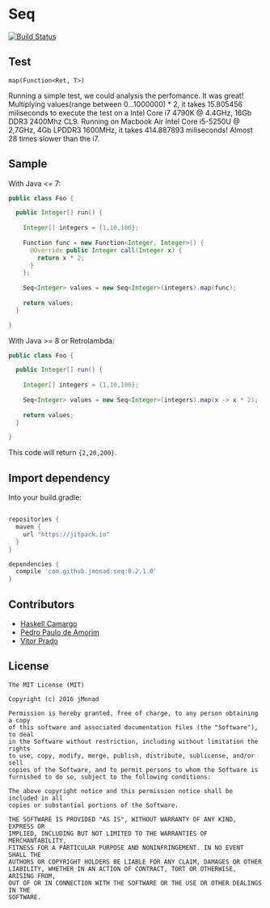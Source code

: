 # Seq

[![Build Status](https://travis-ci.org/jmonad/seq.svg?branch=master)](https://travis-ci.org/jmonad/seq)

Test
----

`map(Function<Ret, T>)`

Running a simple test, we could analysis the perfomance. It was great! Multiplying values(range between 0...1000000) * 2, it takes 15.805456 miliseconds to execute the test on a Intel Core i7 4790K @ 4.4GHz, 16Gb DDR3 2400Mhz CL9. Running on Macbook Air Intel Core i5-5250U @ 2,7GHz, 4Gb LPDDR3 1600MHz, it takes 414.887893 miliseconds! Almost 28 times slower than the i7.

Sample
------

With Java <= 7:

```java
public class Foo {

  public Integer[] run() {
    
    Integer[] integers = {1,10,100};
    
    Function func = new Function<Integer, Integer>() {
      @Override public Integer call(Integer x) {
        return x * 2;
      }
    };
    
    Seq<Integer> values = new Seq<Integer>(integers).map(func);
    
    return values;
  }

}
```

With Java >= 8 or Retrolambda:

```java
public class Foo {

  public Integer[] run() {
    
    Integer[] integers = {1,10,100};
    
    Seq<Integer> values = new Seq<Integer>(integers).map(x -> x * 2);
    
    return values;
  }

}
```

This code will return `{2,20,200}`.

Import dependency
--------------------------------

Into your build.gradle:

```groovy

repositories {
  maven {
    url "https://jitpack.io"
  }
}

dependencies {
  compile 'com.github.jmonad:seq:0.2.1.0'
}
```

Contributors
------------

* [Haskell Camargo][10]
* [Pedro Paulo de Amorim][11]
* [Vitor Prado][12]

License
-------

```
The MIT License (MIT)

Copyright (c) 2016 jMonad

Permission is hereby granted, free of charge, to any person obtaining a copy
of this software and associated documentation files (the "Software"), to deal
in the Software without restriction, including without limitation the rights
to use, copy, modify, merge, publish, distribute, sublicense, and/or sell
copies of the Software, and to permit persons to whom the Software is
furnished to do so, subject to the following conditions:

The above copyright notice and this permission notice shall be included in all
copies or substantial portions of the Software.

THE SOFTWARE IS PROVIDED "AS IS", WITHOUT WARRANTY OF ANY KIND, EXPRESS OR
IMPLIED, INCLUDING BUT NOT LIMITED TO THE WARRANTIES OF MERCHANTABILITY,
FITNESS FOR A PARTICULAR PURPOSE AND NONINFRINGEMENT. IN NO EVENT SHALL THE
AUTHORS OR COPYRIGHT HOLDERS BE LIABLE FOR ANY CLAIM, DAMAGES OR OTHER
LIABILITY, WHETHER IN AN ACTION OF CONTRACT, TORT OR OTHERWISE, ARISING FROM,
OUT OF OR IN CONNECTION WITH THE SOFTWARE OR THE USE OR OTHER DEALINGS IN THE
SOFTWARE.
```

[10]: https://github.com/haskellcamargo
[11]: https://github.com/ppamorim
[12]: https://github.com/vitorprado
